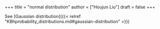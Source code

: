 +++
title = "normal distribution"
author = ["Houjun Liu"]
draft = false
+++

See [Gaussian distribution]({{< relref "KBhprobability_distributions.md#gaussian-distribution" >}})
